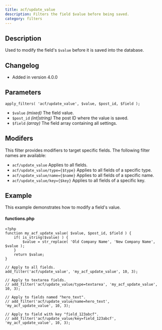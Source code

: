 ```yaml
---
title: acf/update_value
description: Filters the field $value before being saved.
category: filters
---
```


## Description
Used to modify the field's `$value` before it is saved into the database.

## Changelog
- Added in version 4.0.0

## Parameters
```
apply_filters( 'acf/update_value', $value, $post_id, $field );
```
- `$value`		*(mixed)*		The field value.
- `$post_id`	*(int|string)*	The post ID where the value is saved.
- `$field`		*(array)*		The field array containing all settings.

## Modifers
This filter provides modifiers to target specific fields. The following filter names are available:
- `acf/update_value` 				Applies to all fields.
- `acf/update_value/type={$type}` 	Applies to all fields of a specific type.
- `acf/update_value/name={$name}` 	Applies to all fields of a specific name.
- `acf/update_value/key={$key}` 	Applies to all fields of a specific key.

## Example
This example demonstrates how to modify a field's value.

#### functions.php
```
<?php
function my_acf_update_value( $value, $post_id, $field ) {
	if( is_string($value) ) {
		$value = str_replace( 'Old Company Name', 'New Company Name',  $value );
	}
	return $value;
}

// Apply to all fields.
add_filter('acf/update_value', 'my_acf_update_value', 10, 3);

// Apply to textarea fields.
// add_filter('acf/update_value/type=textarea', 'my_acf_update_value', 10, 3);

// Apply to fields named "hero_text".
// add_filter('acf/update_value/name=hero_text', 'my_acf_update_value', 10, 3);

// Apply to field with key "field_123abcf".
// add_filter('acf/update_value/key=field_123abcf', 'my_acf_update_value', 10, 3);
```
